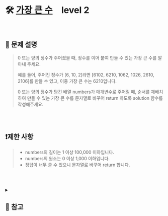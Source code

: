 <br>

# 🛠️ [가장 큰 수](https://school.programmers.co.kr/learn/courses/30/lessons/42746)　level 2

<br>

## 📖 문제 설명
>0 또는 양의 정수가 주어졌을 때, 정수를 이어 붙여 만들 수 있는 가장 큰 수를 알아내 주세요.
>
>예를 들어, 주어진 정수가 [6, 10, 2]라면 [6102, 6210, 1062, 1026, 2610, 2106]를 만들 수 있고, 이중 가장 큰 수는 6210입니다.
>
>0 또는 양의 정수가 담긴 배열 numbers가 매개변수로 주어질 때, 순서를 재배치하여 만들 수 있는 가장 큰 수를 문자열로 바꾸어 return 하도록 solution 함수를 작성해주세요.

<br><br>

## ❗제한 사항
> - numbers의 길이는 1 이상 100,000 이하입니다.
> - numbers의 원소는 0 이상 1,000 이하입니다.
> - 정답이 너무 클 수 있으니 문자열로 바꾸어 return 합니다.

<br><br>

<details>

  <summary> 
  
  ## 🎈 참고
  </summary>
  <br>

## 📄 로직
> ### 접근1. 숫자를 문자열로 변환하여 내림차순 정렬 후 이어붙이기 ❌
> - 34, 340 과 같은 수 비교 시 340이 더 큰 수로 정렬되어 결과값이 `340 34`이 됨 (기댓값 `34 340`)
>
> <br>
> 
> ### 접근2. 숫자를 문자열로 변환하여 각 문자를 하나씩 비교를 하며 내림차순 정렬, 이어붙이기 ✅
> - 단, 자릿수가 다른 경우를 고려해야 한다‼️
>   - `ex)` 34, 340 비교 예시
>     - 첫 번째 인덱스 비교 -> '3' 으로 같음
>     - 두 번째 인덱스 비교 -> '4' 로 같음
>     - 세 번째 인덱스 비교 -> 34는 세 번째 인덱스가 없으므로 다시 처음으로 돌아와 3과 비교 -> '3' > '0' -> 34가 우선순위가 높은 수!
>
>   - ⁉️ 자릿수가 다를 경우 처음부터 다시 비교하는 이유 
>     - '34'와 '340'을 오름차순 정렬할 때 '340'이 사전적으로 더 앞에 오게 된다. 하지만 큰 수를 만들기 위해서는 '34'가 더 앞에 와야 한다. 이런 문제는 짧은 숫자가 긴 숫자에 포함 될 때만 발생한다. 이때 (긴 숫자 문자열에서 짧은 숫자 문자열을 뺀 부분)과(짧은 문자열)을 비교해보면 알 수 있다. 따라서 각 숫자를 2번 이상 반복한 문자열과 비교를 하면 문제가 해결된다.
>     - `ex1)` '34', '340' -> '34', '~~34~~0' -> '~~34~~ _**3**_ 4', '~~34~~ _**0**_ 340' -> 세 번째 인덱스에서 '3' > '0' 이므로 '34'가 우선순위가 높다.
>     - `ex2)` '34', '344', -> 34', '~~34~~4' -> '~~34~~ _**3**_ 4', '~~34~~ _**4**_ 344' -> 세 번째 인덱스에서 '3' < '4' 이므로 '344'가 우선순위가 높다.
> 
> ### 접근2+. 숫자를 문자열로 변환하여 여러번 반복한 문자열을 비교하여 내림차순 정렬, 이어붙이기 ✅
> - 접근2와 비슷한 방법으로 굳이 인덱스를 사용하여 `한 문자`씩 비교가 아닌 각 `숫자 문자열`을 반복하여 만든 `문자열`을 비교
>
> <br>
>
> ### 접근3. 숫자를 문자열로 변환하여 두 수를 서로의 뒤에 이어붙여 비교 후 내림차순 정렬, 이어붙이기 ✅
> - 이 경우 자릿수가 다른 경우를 고려하지 않아도 된다!
>   - `ex)` 34, 3430 비교 예시
>     - `34 3430`, `3430 34`로 뒤에 상대 숫자를 붙여 비교
>     - `343430` > `343034`, 즉, 34가 우선순위가 높은 수!

<br>

## 🪄 참고 자료
>접근3. [파이썬 커스텀 정렬 이용하기](https://lucky516.tistory.com/4)
</details>

<br><br>
